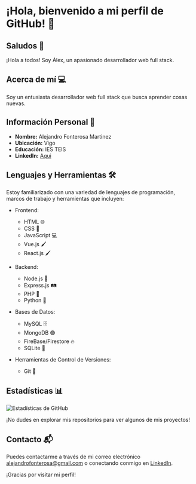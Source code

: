 # ¡Hola, bienvenido a mi perfil de GitHub! 👋

## Saludos 🌟

¡Hola a todos! Soy Álex, un apasionado desarrollador web full stack.

## Acerca de mí 💻

Soy un entusiasta desarrollador web full stack que busca aprender cosas nuevas.

## Información Personal 🧔

- **Nombre:** Alejandro Fonterosa Martinez
- **Ubicación:** Vigo
- **Educación:** IES TEIS
- **LinkedIn:** [Aqui](https://www.linkedin.com/in/alejandro-fonterosa-martinez-955ab1145/)

## Lenguajes y Herramientas 🛠️

Estoy familiarizado con una variedad de lenguajes de programación, marcos de trabajo y herramientas que incluyen:

- Frontend: 
  - HTML 🌐
  - CSS 🎨
  - JavaScript 💻
  - Vue.js 🖌️
  - React.js 🖌️
  
- Backend: 
  - Node.js 🚀
  - Express.js 🛤️
  - PHP 🐘
  - Python 👾
   
- Bases de Datos: 
  - MySQL 🗄️
  - MongoDB 🟢
  - FireBase/Firestore 🔥
  - SQLite 📄
  
- Herramientas de Control de Versiones: 
  - Git 📜

## Estadísticas 📊

![Estadísticas de GitHub](https://github-readme-stats.vercel.app/api?username=AlejandroFonterosaMartinez&show_icons=true&theme=radical)

¡No dudes en explorar mis repositorios para ver algunos de mis proyectos!

## Contacto 📬

Puedes contactarme a través de mi correo electrónico alejandrofonterosa@gmail.com o conectando conmigo en [LinkedIn](https://www.linkedin.com/in/alejandro-fonterosa-martinez-955ab1145/).

¡Gracias por visitar mi perfil!
